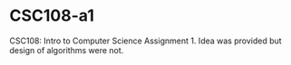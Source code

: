 # CSC108-a1
CSC108: Intro to Computer Science Assignment 1. Idea was provided but design of algorithms were not.
